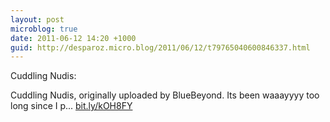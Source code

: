 ```yaml
---
layout: post
microblog: true
date: 2011-06-12 14:20 +1000
guid: http://desparoz.micro.blog/2011/06/12/t79765040600846337.html
---
```

Cuddling Nudis: 

Cuddling Nudis, originally uploaded by BlueBeyond.
Its been waaayyyy too long since I p... [bit.ly/kOH8FY](http://bit.ly/kOH8FY)
